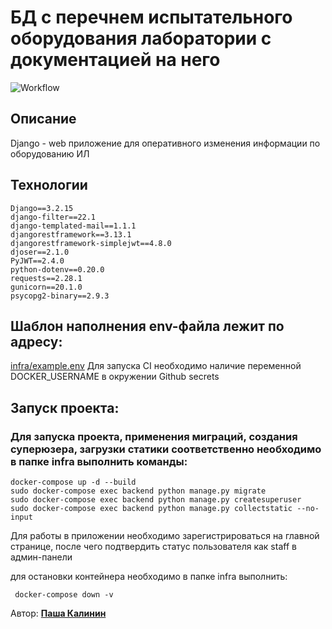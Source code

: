 # БД с перечнем испытательного оборудования лаборатории с документацией на него

![Workflow](https://github.com/Pavelkalininn/foodgram-project-react/actions/workflows/main.yml/badge.svg)


## Описание

Django - web приложение для оперативного изменения информации по оборудованию ИЛ

## Технологии

    Django==3.2.15
    django-filter==22.1
    django-templated-mail==1.1.1
    djangorestframework==3.13.1
    djangorestframework-simplejwt==4.8.0
    djoser==2.1.0
    PyJWT==2.4.0
    python-dotenv==0.20.0
    requests==2.28.1
    gunicorn==20.1.0
    psycopg2-binary==2.9.3

## Шаблон наполнения env-файла лежит по адресу: 

[infra/example.env](./infra/example.env)
Для запуска CI необходимо наличие переменной DOCKER_USERNAME в окружении Github secrets

## Запуск проекта:

### Для запуска проекта, применения миграций, создания суперюзера, загрузки статики соответственно необходимо в папке infra выполнить команды:
    
    docker-compose up -d --build
    sudo docker-compose exec backend python manage.py migrate
    sudo docker-compose exec backend python manage.py createsuperuser
    sudo docker-compose exec backend python manage.py collectstatic --no-input

Для работы в приложении необходимо зарегистрироваться на главной странице, после чего подтвердить статус пользователя как staff в админ-панели

для остановки контейнера необходимо в папке infra выполнить:

     docker-compose down -v



Автор: [__Паша Калинин__](https://github.com/Pavelkalininn)
